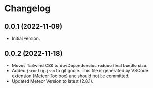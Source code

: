 # Changelog

## 0.0.1 (2022-11-09)

- Initial version.

## 0.0.2 (2022-11-18)

- Moved Tailwind CSS to devDependencies reduce final bundle size.
- Added `jsconfig.json` to gitignore. This file is generated by VSCode extension (Meteor Toolbox) and should not be committed.
- Updated Meteor Version to latest (2.8.1).
